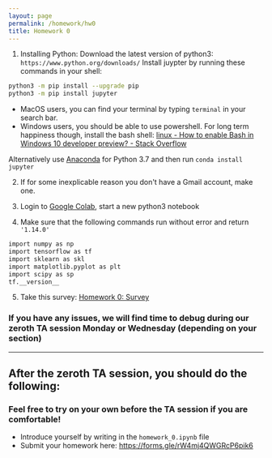 ```yaml
---
layout: page
permalink: /homework/hw0
title: Homework 0
---
```

1. Installing Python: Download the latest version of python3: `https://www.python.org/downloads/`
Install juypter by running these commands in your shell:
```sh
python3 -m pip install --upgrade pip
python3 -m pip install jupyter
```
 - MacOS users, you can find your terminal by typing `terminal` in your search bar.
 - Windows users, you should be able to use powershell. For long term happiness though, install the bash shell: [linux - How to enable Bash in Windows 10 developer preview? - Stack Overflow](https://stackoverflow.com/questions/36352627/how-to-enable-bash-in-windows-10-developer-preview)

Alternatively use [Anaconda](https://docs.conda.io/en/latest/miniconda.html) for Python 3.7 and then run `conda install jupyter`


2. If for some inexplicable reason you don't have a Gmail account, make one.

3. Login to [Google Colab](https://colab.research.google.com), start a new python3 notebook

4. Make sure that the following commands run without error and return `'1.14.0'`
```sh
import numpy as np
import tensorflow as tf
import sklearn as skl
import matplotlib.pyplot as plt
import scipy as sp
tf.__version__
```


5. Take this survey: [Homework 0: Survey](https://forms.gle/b3AzizwrnXQnoadg8)

### If you have any issues, we will find time to debug during our zeroth TA session Monday or Wednesday (depending on your section)
---------------------

## After the zeroth TA session, you should do the following:
### Feel free to try on your own before the TA session if you are comfortable!
 - Introduce yourself by writing in the `homework_0.ipynb` file
 - Submit your homework here: https://forms.gle/rW4mj4QWGRcP6pik6
